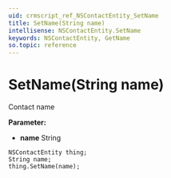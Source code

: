 ```yaml
---
uid: crmscript_ref_NSContactEntity_SetName
title: SetName(String name)
intellisense: NSContactEntity.SetName
keywords: NSContactEntity, GetName
so.topic: reference
---
```


# SetName(String name)

Contact name

**Parameter:** 
 - **name** String

```crmscript
NSContactEntity thing;
String name;
thing.SetName(name);
```

